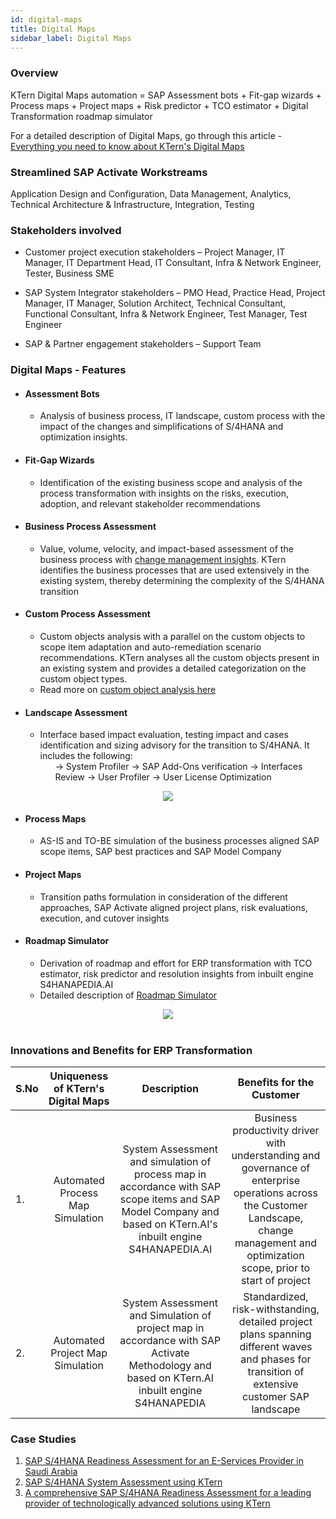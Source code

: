 ```yaml
---
id: digital-maps
title: Digital Maps
sidebar_label: Digital Maps
---
```


### Overview

KTern Digital Maps automation = SAP Assessment bots + Fit-gap wizards + Process maps + Project maps + Risk predictor + TCO estimator + Digital Transformation roadmap simulator

For a detailed description of Digital Maps, go through this article - [Everything you need to know about KTern's Digital Maps](https://ktern.com/article/everything-about-sap-s4hana-assessment-ktern)
<br>

### Streamlined SAP Activate Workstreams

Application Design and Configuration, Data Management, Analytics, Technical Architecture & Infrastructure, Integration, Testing
<br>

### Stakeholders involved

- Customer project execution stakeholders – Project Manager, IT Manager, IT Department Head, IT Consultant, Infra & Network Engineer, Tester, Business SME

- SAP System Integrator stakeholders – PMO Head, Practice Head, Project Manager, IT Manager, Solution Architect, Technical Consultant, Functional Consultant, Infra & Network Engineer, Test Manager, Test Engineer

- SAP & Partner engagement stakeholders – Support Team
  <br>

### Digital Maps - Features

- #### Assessment Bots

  - Analysis of business process, IT landscape, custom process with the impact of the changes and simplifications of S/4HANA and optimization insights.

- #### Fit-Gap Wizards

  - Identification of the existing business scope and analysis of the process transformation with insights on the risks, execution, adoption, and relevant stakeholder recommendations

- #### Business Process Assessment

  - Value, volume, velocity, and impact-based assessment of the business process with [change management insights](https://ktern.com/article/handle-sap-s4-hana-change-management-training-scenario-recommendations). KTern identifies the business processes that are used extensively in the existing system, thereby determining the complexity of the S/4HANA transition

- #### Custom Process Assessment

  - Custom objects analysis with a parallel on the custom objects to scope item adaptation and auto-remediation scenario recommendations. KTern analyses all the custom objects present in an existing system and provides a detailed categorization on the custom object types.
  - Read more on [custom object analysis here](https://ktern.com/article/analyze-custom-objects-right-way-using-ktern)

- #### Landscape Assessment
  - Interface based impact evaluation, testing impact and cases identification and sizing advisory for the transition to S/4HANA. It includes the following:
    <ol> -> System Profiler
    -> SAP Add-Ons verification
    -> Interfaces Review
    -> User Profiler
    -> User License Optimization
    </ol>

<center>
<img src = "https://storage.googleapis.com/ktern-public-files/product-documentation/landscape-assessment.png">
</center>

- #### Process Maps

  - AS-IS and TO-BE simulation of the business processes aligned SAP scope items, SAP best practices and SAP Model Company

- #### Project Maps

  - Transition paths formulation in consideration of the different approaches, SAP Activate aligned project plans, risk evaluations, execution, and cutover insights

- #### Roadmap Simulator
  - Derivation of roadmap and effort for ERP transformation with TCO estimator, risk predictor and resolution insights from inbuilt engine S4HANAPEDIA.AI
  - Detailed description of [Roadmap Simulator](https://ktern.com/article/automated-roadmap-generation-s4-hana-system-conversion)

<center>
<img src = "https://storage.googleapis.com/ktern-public-files/product-documentation/roadmap.png">
</center>
<br>

### Innovations and Benefits for ERP Transformation

| S.No | Uniqueness of KTern's Digital Maps |                                                                          Description                                                                           |                                                                                 Benefits for the Customer                                                                                  |
| ---- | :--------------------------------: | :------------------------------------------------------------------------------------------------------------------------------------------------------------: | :----------------------------------------------------------------------------------------------------------------------------------------------------------------------------------------: |
| 1.   |  Automated Process Map Simulation  | System Assessment and simulation of process map in accordance with SAP scope items and SAP Model Company and based on KTern.AI's inbuilt engine S4HANAPEDIA.AI | Business productivity driver with understanding and governance of enterprise operations across the Customer Landscape, change management and optimization scope, prior to start of project |
| 2.   |  Automated Project Map Simulation  |          System Assessment and Simulation of project map in accordance with SAP Activate Methodology and based on KTern.AI inbuilt engine S4HANAPEDIA          |                       Standardized, risk-withstanding, detailed project plans spanning different waves and phases for transition of extensive customer SAP landscape                       |

### Case Studies

1. [SAP S/4HANA Readiness Assessment for an E-Services Provider in Saudi Arabia](https://ktern.com/content-repository/case-study/sap-s4hana-readiness-assessment-eservices-saudi-arabia)
2. [SAP S/4HANA System Assessment using KTern](SAP%20S/4HANA%20System%20Assessment%20using%20KTern)
3. [A comprehensive SAP S/4HANA Readiness Assessment for a leading provider of technologically advanced solutions using KTern](https://ktern.com/content-repository/case-study/comprehensive-sap-s4-hana-readiness-assessment-tech-advance-solution)
